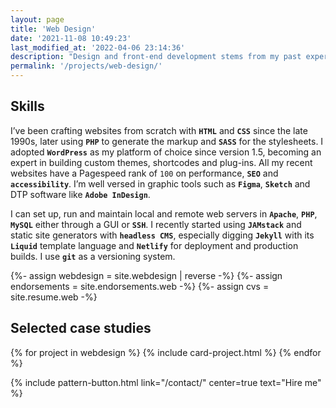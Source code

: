 ```yaml
---
layout: page
title: 'Web Design'
date: '2021-11-08 10:49:23'
last_modified_at: '2022-04-06 23:14:36'
description: "Design and front-end development stems from my past experience with publishing. I strive for accessibility and sustainability through exceptional optimization."
permalink: '/projects/web-design/'
---
```

## Skills

I’ve been crafting websites from scratch with **`HTML`** and **`CSS`** since the late 1990s, later using **`PHP`** to generate the markup and **`SASS`** for the stylesheets. I adopted **`WordPress`** as my platform of choice since version 1.5, becoming an expert in building custom themes, shortcodes and plug-ins. All my recent websites have a Pagespeed rank of `100` on performance, **`SEO`** and **`accessibility`**. I’m well versed in graphic tools such as **`Figma`**, **`Sketch`** and DTP software like **`Adobe InDesign`**.

I can set up, run and maintain local and remote web servers in **`Apache`**, **`PHP`**, **`MySQL`** either through a GUI or **`SSH`**. I recently started using **`JAMstack`** and static site generators with **`headless CMS`**, especially digging **`Jekyll`** with its **`Liquid`** template language and **`Netlify`** for deployment and production builds. I use **`git`** as a versioning system.

<section class="h-feed m2m-entry my-5 pb-3">
{%- assign webdesign = site.webdesign | reverse -%}
{%- assign endorsements = site.endorsements.web -%}
{%- assign cvs = site.resume.web -%}
  <h2 class="p-name h1 fs-1 text-center text-uppercase m2m-text-rotate my-5">Selected case studies</h2>
  <div class="card-group">
    <div class="h-feed row row-cols-1 row-cols-sm-2 g-4">
    {% for project in webdesign %}
    {% include card-project.html %}
    {% endfor %}
    </div>
  </div>
</section>

{% include pattern-button.html link="/contact/" center=true text="Hire me" %}